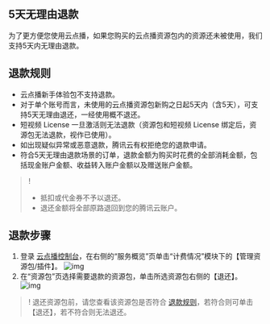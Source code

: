 ## 5天无理由退款

为了更方便您使用云点播，如果您购买的云点播资源包内的资源还未被使用，我们支持5天内无理由退款。

## 退款规则[](id:p1)

- 云点播新手体验包不支持退款。
- 对于单个账号而言，未使用的云点播资源包新购之日起5天内（含5天），可支持5天无理由退还，一经使用概不退还。
- 短视频 License 一旦激活则无法退款（资源包和短视频 License 绑定后，资源包无法退款，视作已使用）。
- 如出现疑似异常或恶意退款，腾讯云有权拒绝您的退款申请。
- 符合5天无理由退款场景的订单，退款金额为购买时花费的全部消耗金额，包括现金账户金额、收益转入账户金额以及赠送账户金额。

> !
> - 抵扣或代金券不予以退还。
> - 退还金额将全部原路退回到您的腾讯云账户。

## 退款步骤

1. 登录 [云点播控制台](https://console.cloud.tencent.com/vod/overview)，在右侧的“服务概览”页单击“计费情况”模块下的【管理资源包/插件】。
   ![img](https://main.qcloudimg.com/raw/5966141ca3f03513924039c76173e2b9.png)
2. 在“资源包”页选择需要退款的资源包，单击所选资源包右侧的【退还】。
   ![img](https://main.qcloudimg.com/raw/b29ea3466a0addabbcdee2f7bd8c23e8.png)

> !  退还资源包前，请您查看该资源包是否符合 [退款规则](#p1)，若符合则可单击【退还】，若不符合则无法退还。
